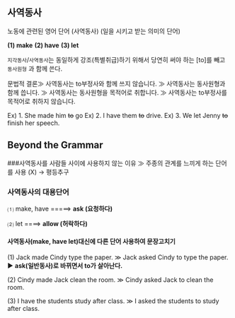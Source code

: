 ## 사역동사

노동에 관련된 영어 단어 (사역동사)
(일을 시키고 받는 의미의 단어)

**(1) make**
**(2) have**
**(3) let**

`지각동사`/`사역동사`는 동일하게 강조(특별취급)하기 위해서 당연히 써야 하는 [to]를 
빼고 `동사원형` 과 함께 쓴다. 

문법적 결론≫ 사역동사는 to부정사와 함께 쓰지 않습니다. 
           ≫ 사역동사는 동사원형과 함께 씁니다. 
           ≫ 사역동사는 동사원형을 목적어로 취합니다. 
           ≫ 사역동사는 to부정사를 목적어로 취하지 않습니다.

Ex) 1. She made him  ~~to~~  go
Ex) 2.  I have them ~~to~~ drive. 
Ex) 3.  We let Jenny ~~to~~ finish her speech. 

## Beyond the Grammar

###사역동사를 사람들 사이에 사용하지 않는 이유
≫ 주종의 관계를 느끼게 하는 단어를 사용 (X) → 평등추구

### 사역동사의 대용단어

⑴  make, have =====> **ask (요청하다)**

⑵  let  ====> **allow (허락하다)**

#### 사역동사(make, have let)대신에 다른 단어 사용하여 문장고치기
(1) Jack made Cindy type the paper. 
 ≫ Jack asked Cindy to type the paper.
   ▶ **ask(일반동사)로 바뀌면서 to가 살아난다.**

(2) Cindy made Jack clean the room.
 ≫ Cindy asked Jack to clean the room. 

(3) I have the students study after class.
 ≫ I asked the students to study after class.
